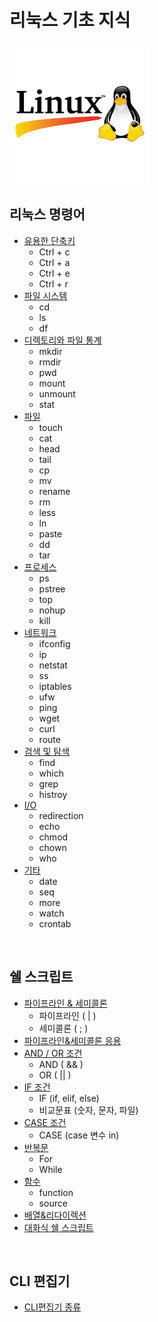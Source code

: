 # 리눅스 기초 지식
![linux](/linux.png)


## 리눅스 명령어 
* [유용한 단축키](/리눅스명령어/유용한%20단축키.md)
    * Ctrl + c
    * Ctrl + a
    * Ctrl + e
    * Ctrl + r
* [파일 시스템](/리눅스명령어/파일%20시스템.md)
    * cd
    * ls
    * df
* [디렉토리와 파일 통계](/리눅스명령어/디렉토리와%20파일통계.md)
    * mkdir
    * rmdir
    * pwd
    * mount
    * unmount
    * stat
* [파일](/리눅스명령어/파일.md)
    * touch
    * cat
    * head
    * tail 
    * cp
    * mv 
    * rename
    * rm
    * less
    * ln
    * paste
    * dd
    * tar
* [프로세스](/리눅스명령어/프로세스.md)
    * ps
    * pstree
    * top
    * nohup
    * kill
* [네트워크](/리눅스명령어/네트워크.md)
    * ifconfig
    * ip
    * netstat
    * ss
    * iptables
    * ufw
    * ping
    * wget
    * curl
    * route
* [검색 및 탐색](/리눅스명령어/검색%20및%20탐색.md)
    * find
    * which
    * grep
    * histroy
* [I/O](/리눅스명령어/IO.md)
    * redirection
    * echo
    * chmod
    * chown
    * who
* [기타](/리눅스명령어/기타.md)
    * date
    * seq
    * more
    * watch
    * crontab

<br>

## 쉘 스크립트

* [파이프라인 & 세미콜론](/쉘스크립트/파이프라인&세미콜론.md)
    * 파이프라인 ( | )
    * 세미콜론 ( ; )
* [파이프라인&세미콜론 응용](/쉘스크립트/파이프라인&세미콜론%20응용.md)
* [AND / OR 조건](/쉘스크립트/AND_OR조건.md)
    * AND ( && )
    * OR ( || )
* [IF 조건](/쉘스크립트/IF조건.md)
    * IF (if, elif, else)
    * 비교문표 (숫자, 문자, 파일)
* [CASE 조건](/쉘스크립트/CASE조건.md)
    * CASE (case 변수 in) 
* [반복문](/쉘스크립트/반복문.md)
    * For
    * While
* [함수](/쉘스크립트/함수.md)
    * function
    * source
* [배열&리다이렉션](/쉘스크립트/배열_리다이렉션.md)
* [대화식 쉘 스크립트](/쉘스크립트/대화식.md)
<br>

## CLI 편집기
* [CLI편집기 종류](/CLI편집기/CLI편집기종류.md)
